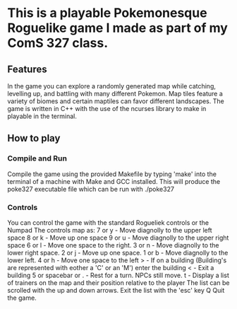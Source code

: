 # This is a playable Pokemonesque Roguelike game I made as part of my ComS 327 class.

## Features
In the game you can explore a randomly generated map while catching, levelling up, and battling with many different Pokemon.
Map tiles feature a variety of biomes and certain maptiles can favor different landscapes.
The game is written in C++ with the use of the ncurses library to make in playable in the terminal.

## How to play
### Compile and Run
Compile the game using the provided Makefile by typing 'make' into the terminal of a machine with Make and GCC installed.
This will produce the poke327 executable file which can be run with ./poke327

### Controls
You can control the game with the standard Rogueliek controls or the Numpad
The controls map as:
    7 or y - Move diagnolly to the upper left space
    8 or k - Move up one space
    9 or u - Move diagnolly to the upper right space
    6 or l - Move one space to the right.
    3 or n - Move diagnolly to the lower right space.
    2 or j - Move up one space.
    1 or b - Move diagnolly to the lower left.
    4 or h - Move one space to the left 
    > - If on a building (Building's are represented with eother a 'C' or an 'M') enter the building
    < - Exit a building 
    5 or spacebar or . - Rest for a turn. NPCs still move.
    t - Display a list of trainers on the map and their position relative to the player
        The list can be scrolled with the up and down arrows. Exit the list with the 'esc' key
    Q Quit the game. 

    
